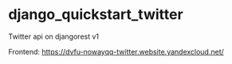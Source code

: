 # django_quickstart_twitter

Twitter api on djangorest v1

Frontend: https://dvfu-nowayqq-twitter.website.yandexcloud.net/
